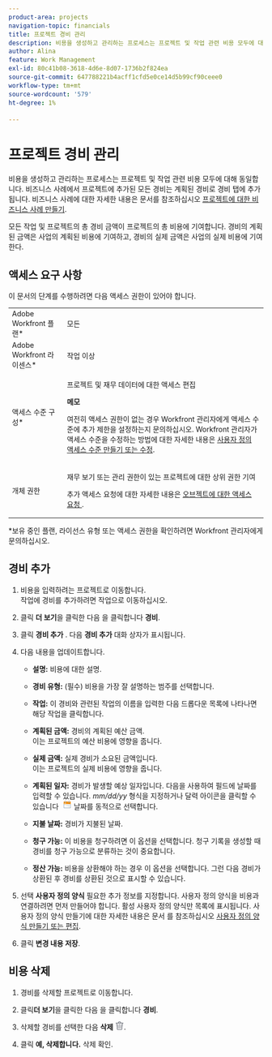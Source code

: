 ```yaml
---
product-area: projects
navigation-topic: financials
title: 프로젝트 경비 관리
description: 비용을 생성하고 관리하는 프로세스는 프로젝트 및 작업 관련 비용 모두에 대해 동일합니다. 비즈니스 사례에서 프로젝트에 추가된 모든 경비는 계획된 경비로 경비 탭에 추가됩니다. 비즈니스 사례에 대한 자세한 내용은 프로젝트에 대한 비즈니스 사례 만들기 문서를 참조하십시오.
author: Alina
feature: Work Management
exl-id: 80c41b08-3618-4d6e-8d07-1736b2f824ea
source-git-commit: 647788221b4acff1cfd5e0ce14d5b99cf90ceee0
workflow-type: tm+mt
source-wordcount: '579'
ht-degree: 1%

---
```


# 프로젝트 경비 관리

비용을 생성하고 관리하는 프로세스는 프로젝트 및 작업 관련 비용 모두에 대해 동일합니다. 비즈니스 사례에서 프로젝트에 추가된 모든 경비는 계획된 경비로 경비 탭에 추가됩니다. 비즈니스 사례에 대한 자세한 내용은 문서를 참조하십시오 [프로젝트에 대한 비즈니스 사례 만들기](../../../manage-work/projects/define-a-business-case/create-business-case.md).

모든 작업 및 프로젝트의 총 경비 금액이 프로젝트의 총 비용에 기여합니다. 경비의 계획된 금액은 사업의 계획된 비용에 기여하고, 경비의 실제 금액은 사업의 실제 비용에 기여한다.

## 액세스 요구 사항

이 문서의 단계를 수행하려면 다음 액세스 권한이 있어야 합니다.

<table style="table-layout:auto"> 
 <col> 
 <col> 
 <tbody> 
  <tr> 
   <td role="rowheader">Adobe Workfront 플랜*</td> 
   <td> <p>모든</p> </td> 
  </tr> 
  <tr> 
   <td role="rowheader">Adobe Workfront 라이센스*</td> 
   <td> <p>작업 이상 </p> </td> 
  </tr> 
  <tr> 
   <td role="rowheader">액세스 수준 구성*</td> 
   <td> <p>프로젝트 및 재무 데이터에 대한 액세스 편집</p> <p><b>메모</b> </p>
   <p> 여전히 액세스 권한이 없는 경우 Workfront 관리자에게 액세스 수준에 추가 제한을 설정하는지 문의하십시오. Workfront 관리자가 액세스 수준을 수정하는 방법에 대한 자세한 내용은 <a href="../../../administration-and-setup/add-users/configure-and-grant-access/create-modify-access-levels.md" class="MCXref xref">사용자 정의 액세스 수준 만들기 또는 수정</a>.</p> </td> 
  </tr> 
  <tr> 
   <td role="rowheader">개체 권한</td> 
   <td> <p>재무 보기 또는 관리 권한이 있는 프로젝트에 대한 상위 권한 기여</p> <p>추가 액세스 요청에 대한 자세한 내용은 <a href="../../../workfront-basics/grant-and-request-access-to-objects/request-access.md" class="MCXref xref">오브젝트에 대한 액세스 요청 </a>.</p> </td> 
  </tr> 
 </tbody> 
</table>

&#42;보유 중인 플랜, 라이선스 유형 또는 액세스 권한을 확인하려면 Workfront 관리자에게 문의하십시오.

## 경비 추가

1. 비용을 입력하려는 프로젝트로 이동합니다.\
   작업에 경비를 추가하려면 작업으로 이동하십시오. 
1. 클릭 **더 보기**&#x200B;을 클릭한 다음 을 클릭합니다 **경비**.
1. 클릭 **경비 추가** .
다음 **경비 추가** 대화 상자가 표시됩니다.
1. 다음 내용을 업데이트합니다.

   * **설명:** 비용에 대한 설명.

   * **경비 유형:** (필수) 비용을 가장 잘 설명하는 범주를 선택합니다.
   * **작업:** 이 경비와 관련된 작업의 이름을 입력한 다음 드롭다운 목록에 나타나면 해당 작업을 클릭합니다.
   * **계획된 금액:** 경비의 계획된 예산 금액.\
     이는 프로젝트의 예산 비용에 영향을 줍니다.

   * **실제 금액:** 실제 경비가 소요된 금액입니다.\
     이는 프로젝트의 실제 비용에 영향을 줍니다.

   * **계획된 일자:** 경비가 발생할 예상 일자입니다. 다음을 사용하여 필드에 날짜를 입력할 수 있습니다. *mm/dd/yy* 형식을 지정하거나 달력 아이콘을 클릭할 수 있습니다  ![](assets/calendar-icon.png) 날짜를 동적으로 선택합니다.

   * **지불 날짜:** 경비가 지불된 날짜.
   * **청구 가능:** 이 비용을 청구하려면 이 옵션을 선택합니다. 청구 기록을 생성할 때 경비를 청구 가능으로 분류하는 것이 중요합니다.
   * **정산 가능:** 비용을 상환해야 하는 경우 이 옵션을 선택합니다. 그런 다음 경비가 상환된 후 경비를 상환된 것으로 표시할 수 있습니다.

1. 선택 **사용자 정의 양식** 필요한 추가 정보를 지정합니다. 사용자 정의 양식을 비용과 연결하려면 먼저 만들어야 합니다. 활성 사용자 정의 양식만 목록에 표시됩니다. 사용자 정의 양식 만들기에 대한 자세한 내용은 문서 를 참조하십시오 [사용자 정의 양식 만들기 또는 편집](../../../administration-and-setup/customize-workfront/create-manage-custom-forms/create-or-edit-a-custom-form.md).

1. 클릭 **변경 내용 저장**.

## 비용 삭제

1. 경비를 삭제할 프로젝트로 이동합니다.
1. 클릭&#x200B;**더 보기**&#x200B;을 클릭한 다음 을 클릭합니다 **경비**.
1. 삭제할 경비를 선택한 다음 **삭제** ![삭제](assets/delete.png).

1. 클릭 **예, 삭제합니다.** 삭제 확인.

